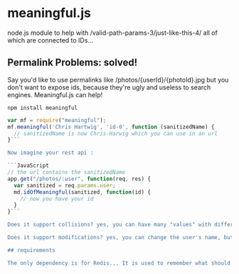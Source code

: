 meaningful.js
==========

node.js module to help with /valid-path-params-3/just-like-this-4/ all of which are connected to IDs...

## Permalink Problems: solved!

Say you'd like to use permalinks like /photos/{userId}/{photoId}.jpg but you don't want to expose ids, because they're 
ugly and useless to search engines. Meaningful.js can help!

```
npm install meaningful
```

```JavaScript
var mf = require("meaningful");
mf.meaningful('Chris Hartwig', 'id-0', function (sanitizedName) {
  // sanitizedName is now Chris-Harwig which you can use in an url
}```

Now imagine your rest api :

```JavaScript
// the url contains the sanitizedName
app.get("/photos/:user", function(req, res) {
  var sanitized = req.params.user;
  md.idOfMeaningful(sanitized, function(id) {
    // now you have your id
  }
}```

Does it support collisions? yes, you can have many "values" with different IDs (0-n will be prepended).

Does it support modifications? yes, you can change the user's name, but it will still work with the old name.

## requirements

The only dependency is for Redis... It is used to remember what should point to what...
